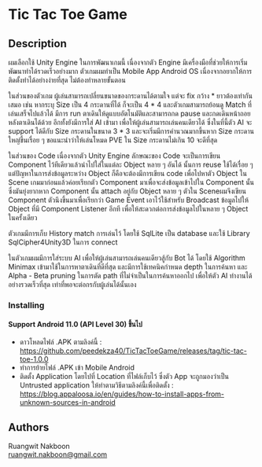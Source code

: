 # Tic Tac Toe Game

## Description

ผมเลือกใช้ Unity Engine ในการพัฒนาเกมนี้ เนื่องจากตัว Engine มีเครื่องมือที่ช่วยให้การเริ่มพัฒนาทำได้รวดเร็วอย่างมาก ตัวเกมผมทำเป็น Mobile App Android OS เนื่องจากอยากให้การติดตั้งทำได้อย่างง่ายที่สุด ไม่ต้องทำหลายขั้นตอน 

ในส่วนของตัวเกม ผู้เล่นสามารถเปลี่ยนขนาดของกระดานได้ตามใจ แต่จะ fix กว้าง * ยาวต้องเท่ากันเสมอ เช่น หากระบุ Size เป็น 4 กระดานที่ได้ ก็จะเป็น 4 * 4 และตัวเกมสามารถย้อนดู Match ที่เล่นเสร็จไปแล้วได้ มีการ run ตาเดินให้ดูแบบอัตโนมัติและสามารถกด pause และกดเดินหน้าถอยหลังตาเดินได้ด้วย
อีกทั้งยังมีการใส่ AI เข้ามา เพื่อให้ผู้เล่นสามารถเล่นคนเดียวได้ ซึ่งในที่นี้ตัว AI จะ support ได้ดีกับ Size กระดานในขนาด 3 * 3 และจะเริ่มมีการคำนวณมากขึ้นหาก Size กระดานใหญ่ขึ้นเรื่อย ๆ ขอแนะนำว่าให้เล่นโหมด PVE ใน Size กระดานไม่เกิน 10 จะดีที่สุด

ในส่วนของ Code เนื่องจากตัว Unity Engine ลักษณะของ Code จะเป็นการเขียน Component ไว้ทีเดียวแล้วนำไปใส่ในแต่ละ Object หลาย ๆ อันได้ นั้นการ reuse ใช้ได้เรื่อย ๆ
แต่ปัญหาในการส่งข้อมูลระหว่าง Object ก็คือจะต้องมีการเขียน code เพื่อไปหาตัว Object ใน Scene เกมมาก่อนแล้วค่อยเรียกตัว Component มาเพื่อจะส่งข้อมูลเข้าไปใน Component นั้นซึ่งมันยุ่งยากหาก Component นั้น attach อยู่กับ Object หลาย ๆ ตัวใน Sceneผมจึงเขียน Component ตัวนึงขึ้นมาเพื่อเรียกว่า Game Event เอาไว้ใช้สำหรับ Broadcast ข้อมูลไปให้ Object ที่มี Component Listener อีกที เพื่อให้สะดวกต่อการส่งข้อมูลไปในหลาย ๆ Object ในครั้งเดียว

ตัวเกมมีการเก็บ History match การเล่นไว้ โดยใช้ SqlLite เป็น database และใช้ Library SqlCipher4Unity3D ในการ connect 

ในตัวเกมผมมีการใส่ระบบ AI เพื่อให้ผู้เล่นสามารถเล่นคนเดียวสู้กับ Bot ได้ โดยใช้ Algorithm Minimax เข้ามาใช้ในการหาตาเดินที่ดีที่สุด และมีการใช้เทคนิคกำหนด depth ในการค้นหา และ Alpha - Beta pruning ในการตัด path ที่ไม่จำเป็นในการค้นหาออกไป เพื่อให้ตัว AI ทำงานได้อย่างรวดเร็วที่สุด เท่าที่พอจะต่อกรกับผู้เล่นได้นั้นเอง

### Installing
#### Support Android 11.0 (API Level 30) ขึ้นไป
* ดาวโหลดไฟล์ .APK ตามลิงค์นี้ : https://github.com/peedekza40/TicTacToeGame/releases/tag/tic-tac-toe-1.0.0
* ทำการย้ายไฟล์ .APK เข้า Mobile Android
* ติดตั้ง Application โดยไปที่ Location ที่ไฟล์เก็บไว้ ซึ่งตัว App จะถูกมองว่าเป็น Untrusted application ให้ทำตามวิธีตามลิงค์นี้เพื่อติดตั้ง : https://blog.appaloosa.io/en/guides/how-to-install-apps-from-unknown-sources-in-android 


## Authors
Ruangwit Nakboon  
ruangwit.nakboon@gmail.com
